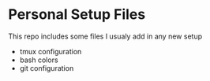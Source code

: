 # Personal Setup Files

This repo includes some files I usualy add in any new setup
 - tmux configuration
 - bash colors
 - git configuration

